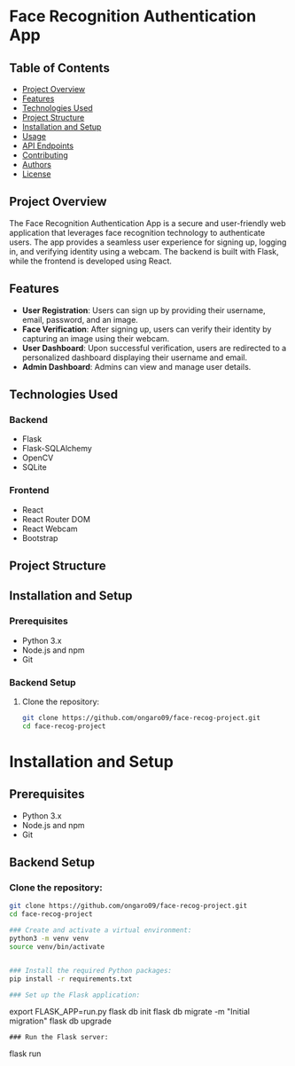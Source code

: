 # Face Recognition Authentication App

## Table of Contents

- [Project Overview](#project-overview)
- [Features](#features)
- [Technologies Used](#technologies-used)
- [Project Structure](#project-structure)
- [Installation and Setup](#installation-and-setup)
- [Usage](#usage)
- [API Endpoints](#api-endpoints)
- [Contributing](#contributing)
- [Authors](#authors)
- [License](#license)

## Project Overview

The Face Recognition Authentication App is a secure and user-friendly web application that leverages face recognition technology to authenticate users. The app provides a seamless user experience for signing up, logging in, and verifying identity using a webcam. The backend is built with Flask, while the frontend is developed using React.

## Features

- **User Registration**: Users can sign up by providing their username, email, password, and an image.
- **Face Verification**: After signing up, users can verify their identity by capturing an image using their webcam.
- **User Dashboard**: Upon successful verification, users are redirected to a personalized dashboard displaying their username and email.
- **Admin Dashboard**: Admins can view and manage user details.

## Technologies Used

### Backend

- Flask
- Flask-SQLAlchemy
- OpenCV
- SQLite

### Frontend

- React
- React Router DOM
- React Webcam
- Bootstrap

## Project Structure


## Installation and Setup

### Prerequisites

- Python 3.x
- Node.js and npm
- Git

### Backend Setup

1. Clone the repository:

   ```bash
   git clone https://github.com/ongaro09/face-recog-project.git
   cd face-recog-project
# Installation and Setup

## Prerequisites

- Python 3.x
- Node.js and npm
- Git

## Backend Setup

### Clone the repository:

```bash
git clone https://github.com/ongaro09/face-recog-project.git
cd face-recog-project

### Create and activate a virtual environment:
python3 -m venv venv
source venv/bin/activate


### Install the required Python packages:
pip install -r requirements.txt

### Set up the Flask application:

```
export FLASK_APP=run.py
flask db init
flask db migrate -m "Initial migration"
flask db upgrade

```
### Run the Flask server:

```
flask run

```